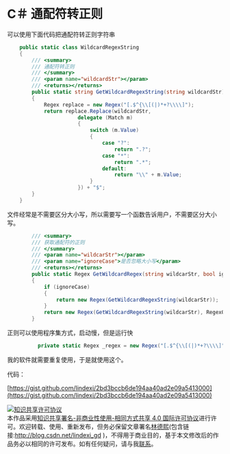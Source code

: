 # C＃ 通配符转正则


<!--more-->

<div id="toc"></div>

可以使用下面代码把通配符转正则字符串

```csharp
    public static class WildcardRegexString
    {
        /// <summary>
        /// 通配符转正则
        /// </summary>
        /// <param name="wildcardStr"></param>
        /// <returns></returns>
        public static string GetWildcardRegexString(string wildcardStr)
        {
            Regex replace = new Regex("[.$^{\\[(|)*+?\\\\]");
            return replace.Replace(wildcardStr,
                       delegate (Match m)
                       {
                           switch (m.Value)
                           {
                               case "?":
                                   return ".?";
                               case "*":
                                   return ".*";
                               default:
                                   return "\\" + m.Value;
                           }
                       }) + "$";
        }
    }
```

文件经常是不需要区分大小写，所以需要写一个函数告诉用户，不需要区分大小写。


```csharp
        /// <summary>
        /// 获取通配符的正则
        /// </summary>
        /// <param name="wildcarStr"></param>
        /// <param name="ignoreCase">是否忽略大小写</param>
        /// <returns></returns>
        public static Regex GetWildcardRegex(string wildcarStr, bool ignoreCase)
        {
            if (ignoreCase)
            {
                return new Regex(GetWildcardRegexString(wildcarStr));
            }
            return new Regex(GetWildcardRegexString(wildcarStr), RegexOptions.IgnoreCase);
        }
```

正则可以使用程序集方式，启动慢，但是运行快


```csharp
          private static Regex _regex = new Regex("[.$^{\\[(|)*+?\\\\]", RegexOptions.Compiled);
```

我的软件就需要重复使用，于是就使用这个。

代码：

<script src="https://gist.github.com/lindexi/2bd3bccb6de194aa40ad2e09a5413000.js"></script>

[https://gist.github.com/lindexi/2bd3bccb6de194aa40ad2e09a5413000](https://gist.github.com/lindexi/2bd3bccb6de194aa40ad2e09a5413000)

<a rel="license" href="http://creativecommons.org/licenses/by-nc-sa/4.0/"><img alt="知识共享许可协议" style="border-width:0" src="https://licensebuttons.net/l/by-nc-sa/4.0/88x31.png" /></a><br />本作品采用<a rel="license" href="http://creativecommons.org/licenses/by-nc-sa/4.0/">知识共享署名-非商业性使用-相同方式共享 4.0 国际许可协议</a>进行许可。欢迎转载、使用、重新发布，但务必保留文章署名[林德熙](http://blog.csdn.net/lindexi_gd)(包含链接:http://blog.csdn.net/lindexi_gd )，不得用于商业目的，基于本文修改后的作品务必以相同的许可发布。如有任何疑问，请与我[联系](mailto:lindexi_gd@163.com)。  